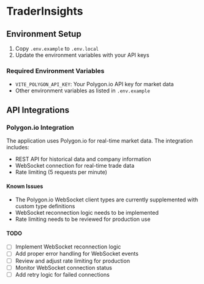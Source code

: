 # TraderInsights

## Environment Setup

1. Copy `.env.example` to `.env.local`
2. Update the environment variables with your API keys

### Required Environment Variables

- `VITE_POLYGON_API_KEY`: Your Polygon.io API key for market data
- Other environment variables as listed in `.env.example`

## API Integrations

### Polygon.io Integration

The application uses Polygon.io for real-time market data. The integration includes:

- REST API for historical data and company information
- WebSocket connection for real-time trade data
- Rate limiting (5 requests per minute)

#### Known Issues

- The Polygon.io WebSocket client types are currently supplemented with custom type definitions
- WebSocket reconnection logic needs to be implemented
- Rate limiting needs to be reviewed for production use

#### TODO

- [ ] Implement WebSocket reconnection logic
- [ ] Add proper error handling for WebSocket events
- [ ] Review and adjust rate limiting for production
- [ ] Monitor WebSocket connection status
- [ ] Add retry logic for failed connections 